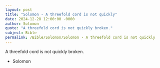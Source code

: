 ```yaml
---
layout: post
title: "Solomon - A threefold cord is not quickly"
date: 2024-12-28 12:00:00 -0000
author: Solomon
quote: "A threefold cord is not quickly broken."
subject: Bible
permalink: /Bible/Solomon/Solomon - A threefold cord is not quickly
---
```


A threefold cord is not quickly broken.

- Solomon
